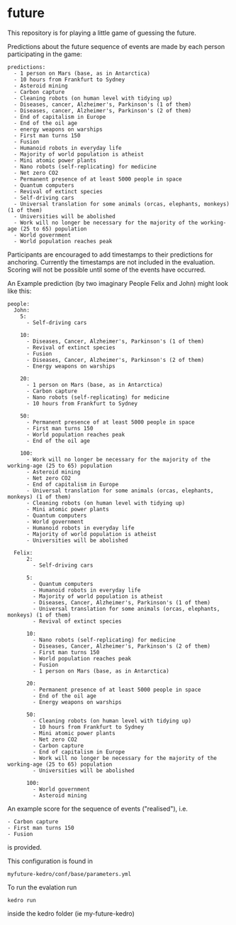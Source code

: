 # future
This repository is for playing a little game of guessing the future. 

Predictions about the future sequence of events are made by each person participating in the game:

```
predictions:
  - 1 person on Mars (base, as in Antarctica)
  - 10 hours from Frankfurt to Sydney
  - Asteroid mining
  - Carbon capture
  - Cleaning robots (on human level with tidying up)
  - Diseases, cancer, Alzheimer's, Parkinson's (1 of them)
  - Diseases, cancer, Alzheimer's, Parkinson's (2 of them)
  - End of capitalism in Europe
  - End of the oil age
  - energy weapons on warships
  - First man turns 150
  - Fusion
  - Humanoid robots in everyday life
  - Majority of world population is atheist
  - Mini atomic power plants
  - Nano robots (self-replicating) for medicine
  - Net zero CO2
  - Permanent presence of at least 5000 people in space
  - Quantum computers
  - Revival of extinct species
  - Self-driving cars
  - Universal translation for some animals (orcas, elephants, monkeys) (1 of them)
  - Universities will be abolished
  - Work will no longer be necessary for the majority of the working-age (25 to 65) population
  - World government
  - World population reaches peak
```


Participants are encouraged to add timestamps to their predictions for anchoring. Currently the timestamps are not included in the evaluation. Scoring will not be possible until some of the events have occurred. 


An Example prediction (by two imaginary People Felix and John) might look like this:

```
people:
  John:
    5:
      - Self-driving cars

    10:
      - Diseases, Cancer, Alzheimer's, Parkinson's (1 of them)
      - Revival of extinct species
      - Fusion
      - Diseases, Cancer, Alzheimer's, Parkinson's (2 of them)
      - Energy weapons on warships

    20:
      - 1 person on Mars (base, as in Antarctica)
      - Carbon capture
      - Nano robots (self-replicating) for medicine
      - 10 hours from Frankfurt to Sydney

    50:
      - Permanent presence of at least 5000 people in space
      - First man turns 150
      - World population reaches peak
      - End of the oil age

    100:
      - Work will no longer be necessary for the majority of the working-age (25 to 65) population
      - Asteroid mining
      - Net zero CO2
      - End of capitalism in Europe
      - Universal translation for some animals (orcas, elephants, monkeys) (1 of them)
      - Cleaning robots (on human level with tidying up)
      - Mini atomic power plants
      - Quantum computers
      - World government
      - Humanoid robots in everyday life
      - Majority of world population is atheist
      - Universities will be abolished

  Felix:
      2:
        - Self-driving cars

      5:
        - Quantum computers
        - Humanoid robots in everyday life
        - Majority of world population is atheist
        - Diseases, Cancer, Alzheimer's, Parkinson's (1 of them)
        - Universal translation for some animals (orcas, elephants, monkeys) (1 of them)
        - Revival of extinct species

      10:
        - Nano robots (self-replicating) for medicine
        - Diseases, Cancer, Alzheimer's, Parkinson's (2 of them)
        - First man turns 150
        - World population reaches peak
        - Fusion
        - 1 person on Mars (base, as in Antarctica)

      20:
        - Permanent presence of at least 5000 people in space
        - End of the oil age
        - Energy weapons on warships

      50:
        - Cleaning robots (on human level with tidying up)
        - 10 hours from Frankfurt to Sydney
        - Mini atomic power plants
        - Net zero CO2
        - Carbon capture
        - End of capitalism in Europe
        - Work will no longer be necessary for the majority of the working-age (25 to 65) population
        - Universities will be abolished

      100:
        - World government
        - Asteroid mining

```



An example score for the sequence of events ("realised"), i.e.

    - Carbon capture
    - First man turns 150
    - Fusion

is provided.


This configuration is found in 

```
myfuture-kedro/conf/base/parameters.yml 
```

To run the evalation run 

```
kedro run
```

inside the kedro folder (ie  my-future-kedro)